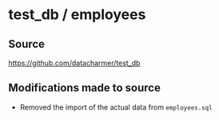# test_db / employees

## Source
https://github.com/datacharmer/test_db

## Modifications made to source
* Removed the import of the actual data from `employees.sql`

